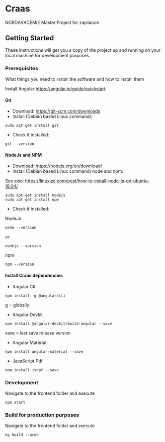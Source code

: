 # Craas
NORDAKADEMIE Master Project for zapliance

## Getting Started

These instructions will get you a copy of the project up and running on your local machine for development purposes.

### Prerequisites

What things you need to install the software and how to install them

Install Angular https://angular.io/guide/quickstart
#### Git 
* Download: https://git-scm.com/downloads
* Install (Debian based Linux command): 
```
sudo apt-get install git
```
* Check if installed:
```
git --version
```
#### NodeJs and NPM
* Download: https://nodejs.org/en/download/
* Install (Debian based Linux command) node and npm:

See also: https://linuxize.com/post/how-to-install-node-js-on-ubuntu-18.04/

```
sudo apt-get install nodejs
sudo apt-get install npm
```
* Check if installed: 

NodeJs
```
node --version
```
or
```
nodejs --version
```

npm
```
npm --version
```
#### Install Craas dependencies
* Angular Cli 
```
npm install -g @angular/cli
```
g = globally

* Angular Devkit
```
npm install @angular-devkit/build-angular --save
```
save = last save release version

* Angular Material
```
npm install angular-material --save
```

* JavaScript Pdf
```
npm install jsdpf --save
```
### Development

Navigate to the frontend folder and execute

```
npm start
```
### Build for production purposes

Navigate to the frontend folder and execute

```
ng build --prod
```


